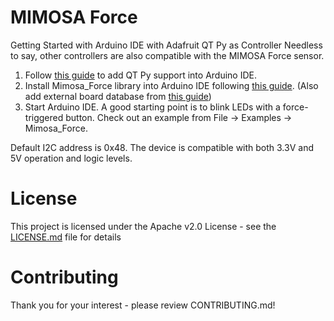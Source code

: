 # MIMOSA Force

Getting Started with Arduino IDE with Adafruit QT Py as Controller
Needless to say, other controllers are also compatible with the MIMOSA Force sensor.
1. Follow [this guide](https://learn.adafruit.com/adafruit-qt-py/using-with-arduino-ide) to add QT Py support into Arduino IDE.
2. Install Mimosa_Force library into Arduino IDE following [this guide](https://www.arduino.cc/en/Guide/Libraries). (Also add external board database from [this guide](https://learn.adafruit.com/add-boards-arduino-v164/setup))
3. Start Arduino IDE. A good starting point is to blink LEDs with a force-triggered button. Check out an example from File -> Examples -> Mimosa_Force.

Default I2C address is 0x48. The device is compatible with both 3.3V and 5V operation and logic levels.

# License
This project is licensed under the Apache v2.0 License - see the [LICENSE.md](LICENSE.md) file for details

# Contributing
Thank you for your interest - please review CONTRIBUTING.md!